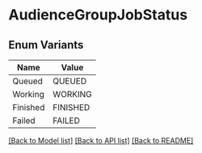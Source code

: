 # AudienceGroupJobStatus

## Enum Variants

| Name | Value |
|---- | -----|
| Queued | QUEUED |
| Working | WORKING |
| Finished | FINISHED |
| Failed | FAILED |


[[Back to Model list]](../README.md#documentation-for-models) [[Back to API list]](../README.md#documentation-for-api-endpoints) [[Back to README]](../README.md)


